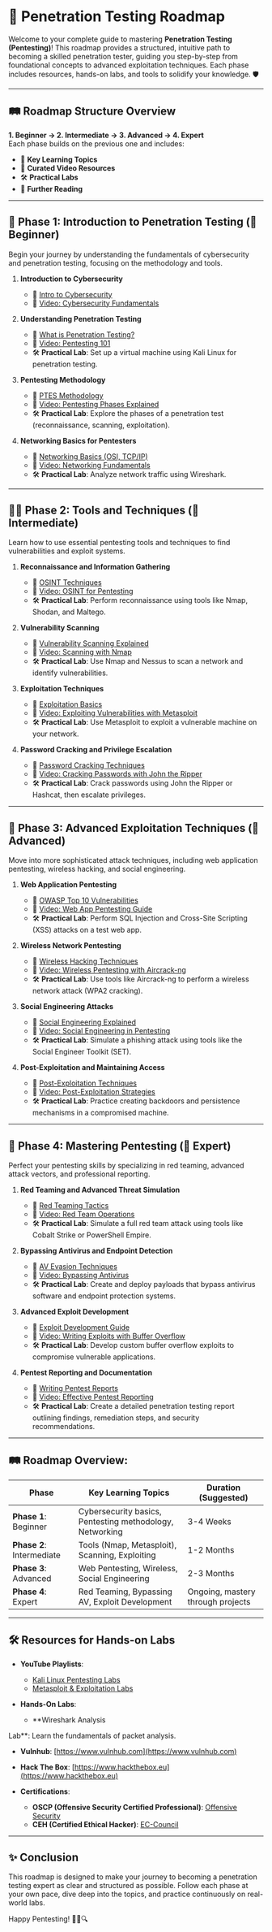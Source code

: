# 🚀 **Penetration Testing Roadmap**  
Welcome to your complete guide to mastering **Penetration Testing (Pentesting)**! This roadmap provides a structured, intuitive path to becoming a skilled penetration tester, guiding you step-by-step from foundational concepts to advanced exploitation techniques. Each phase includes resources, hands-on labs, and tools to solidify your knowledge. 🛡️

---

## 🛤️ **Roadmap Structure Overview**

**1. Beginner → 2. Intermediate → 3. Advanced → 4. Expert**  
Each phase builds on the previous one and includes:
- 🔗 **Key Learning Topics**
- 🎥 **Curated Video Resources**
- 🛠️ **Practical Labs**
- 📖 **Further Reading**

---

## 🎯 **Phase 1: Introduction to Penetration Testing (🚶 Beginner)**  
Begin your journey by understanding the fundamentals of cybersecurity and penetration testing, focusing on the methodology and tools.

1. **Introduction to Cybersecurity**
   - 📖 [Intro to Cybersecurity](https://www.coursera.org/learn/intro-cyber-security)
   - 🎥 [Video: Cybersecurity Fundamentals](https://www.youtube.com/watch?v=2OVu-GS3uoY)

2. **Understanding Penetration Testing**
   - 📖 [What is Penetration Testing?](https://www.redhat.com/en/topics/security/what-is-penetration-testing)
   - 🎥 [Video: Pentesting 101](https://www.youtube.com/watch?v=jC3TjrjciOM)
   - 🛠️ **Practical Lab**: Set up a virtual machine using Kali Linux for penetration testing.

3. **Pentesting Methodology**
   - 📖 [PTES Methodology](http://www.pentest-standard.org/index.php/Pre-engagement)
   - 🎥 [Video: Pentesting Phases Explained](https://www.youtube.com/watch?v=lLR5mjF6WbY)
   - 🛠️ **Practical Lab**: Explore the phases of a penetration test (reconnaissance, scanning, exploitation).

4. **Networking Basics for Pentesters**
   - 📖 [Networking Basics (OSI, TCP/IP)](https://www.cisco.com/c/en/us/solutions/small-business/resource-center/networking/networking-basics.html)
   - 🎥 [Video: Networking Fundamentals](https://www.youtube.com/watch?v=vv4y_uOneC0)
   - 🛠️ **Practical Lab**: Analyze network traffic using Wireshark.

---

## 🏃‍♂️ **Phase 2: Tools and Techniques (🏃 Intermediate)**  
Learn how to use essential pentesting tools and techniques to find vulnerabilities and exploit systems.

1. **Reconnaissance and Information Gathering**
   - 📖 [OSINT Techniques](https://www.exploit-db.com/docs/english/33844-open-source-intelligence-osint.pdf)
   - 🎥 [Video: OSINT for Pentesting](https://www.youtube.com/watch?v=8FONAlWbeZM)
   - 🛠️ **Practical Lab**: Perform reconnaissance using tools like Nmap, Shodan, and Maltego.

2. **Vulnerability Scanning**
   - 📖 [Vulnerability Scanning Explained](https://www.tenable.com/pci-compliance/vulnerability-scanning)
   - 🎥 [Video: Scanning with Nmap](https://www.youtube.com/watch?v=DyvpphAR3_M)
   - 🛠️ **Practical Lab**: Use Nmap and Nessus to scan a network and identify vulnerabilities.

3. **Exploitation Techniques**
   - 📖 [Exploitation Basics](https://www.offensive-security.com/metasploit-unleashed/what-is-exploitation/)
   - 🎥 [Video: Exploiting Vulnerabilities with Metasploit](https://www.youtube.com/watch?v=-pCyPItXJSE)
   - 🛠️ **Practical Lab**: Use Metasploit to exploit a vulnerable machine on your network.

4. **Password Cracking and Privilege Escalation**
   - 📖 [Password Cracking Techniques](https://www.tutorialspoint.com/ethical_hacking/ethical_hacking_password_cracking.htm)
   - 🎥 [Video: Cracking Passwords with John the Ripper](https://www.youtube.com/watch?v=3BDQzffPs50)
   - 🛠️ **Practical Lab**: Crack passwords using John the Ripper or Hashcat, then escalate privileges.

---

## 🚀 **Phase 3: Advanced Exploitation Techniques (🚀 Advanced)**  
Move into more sophisticated attack techniques, including web application pentesting, wireless hacking, and social engineering.

1. **Web Application Pentesting**
   - 📖 [OWASP Top 10 Vulnerabilities](https://owasp.org/www-project-top-ten/)
   - 🎥 [Video: Web App Pentesting Guide](https://www.youtube.com/watch?v=lVhMzJI1SRY)
   - 🛠️ **Practical Lab**: Perform SQL Injection and Cross-Site Scripting (XSS) attacks on a test web app.

2. **Wireless Network Pentesting**
   - 📖 [Wireless Hacking Techniques](https://www.hackingloops.com/wireless-penetration-testing-guide/)
   - 🎥 [Video: Wireless Pentesting with Aircrack-ng](https://www.youtube.com/watch?v=rh-0q1ulIvc)
   - 🛠️ **Practical Lab**: Use tools like Aircrack-ng to perform a wireless network attack (WPA2 cracking).

3. **Social Engineering Attacks**
   - 📖 [Social Engineering Explained](https://www.social-engineer.org/framework/general-discussion/)
   - 🎥 [Video: Social Engineering in Pentesting](https://www.youtube.com/watch?v=qR-EAQ2Rf7Y)
   - 🛠️ **Practical Lab**: Simulate a phishing attack using tools like the Social Engineer Toolkit (SET).

4. **Post-Exploitation and Maintaining Access**
   - 📖 [Post-Exploitation Techniques](https://www.offensive-security.com/metasploit-unleashed/post-exploitation/)
   - 🎥 [Video: Post-Exploitation Strategies](https://www.youtube.com/watch?v=Pa-q9FWt--M)
   - 🛠️ **Practical Lab**: Practice creating backdoors and persistence mechanisms in a compromised machine.

---

## 🏅 **Phase 4: Mastering Pentesting (🏅 Expert)**  
Perfect your pentesting skills by specializing in red teaming, advanced attack vectors, and professional reporting.

1. **Red Teaming and Advanced Threat Simulation**
   - 📖 [Red Teaming Tactics](https://www.crowdstrike.com/cybersecurity-101/red-team-vs-blue-team/)
   - 🎥 [Video: Red Team Operations](https://www.youtube.com/watch?v=_EqRifU-xDg)
   - 🛠️ **Practical Lab**: Simulate a full red team attack using tools like Cobalt Strike or PowerShell Empire.

2. **Bypassing Antivirus and Endpoint Detection**
   - 📖 [AV Evasion Techniques](https://www.hackingarticles.in/antivirus-evasion-techniques/)
   - 🎥 [Video: Bypassing Antivirus](https://www.youtube.com/watch?v=if-LIA9m2sk)
   - 🛠️ **Practical Lab**: Create and deploy payloads that bypass antivirus software and endpoint protection systems.

3. **Advanced Exploit Development**
   - 📖 [Exploit Development Guide](https://www.exploit-db.com/exploits/)
   - 🎥 [Video: Writing Exploits with Buffer Overflow](https://www.youtube.com/watch?v=IkR6-hwg7Y8)
   - 🛠️ **Practical Lab**: Develop custom buffer overflow exploits to compromise vulnerable applications.

4. **Pentest Reporting and Documentation**
   - 📖 [Writing Pentest Reports](https://www.offensive-security.com/offsec/pentest-report-template/)
   - 🎥 [Video: Effective Pentest Reporting](https://www.youtube.com/watch?v=v_sAwS3EL3s)
   - 🛠️ **Practical Lab**: Create a detailed penetration testing report outlining findings, remediation steps, and security recommendations.

---

## 🛤️ **Roadmap Overview:**

| **Phase**             | **Key Learning Topics**                           | **Duration (Suggested)**  |
|-----------------------|---------------------------------------------------|---------------------------|
| **Phase 1**: Beginner | Cybersecurity basics, Pentesting methodology, Networking | 3-4 Weeks               |
| **Phase 2**: Intermediate | Tools (Nmap, Metasploit), Scanning, Exploiting | 1-2 Months              |
| **Phase 3**: Advanced  | Web Pentesting, Wireless, Social Engineering     | 2-3 Months                |
| **Phase 4**: Expert    | Red Teaming, Bypassing AV, Exploit Development   | Ongoing, mastery through projects |

---

## 🛠️ **Resources for Hands-on Labs**  
- **YouTube Playlists**:
  - [Kali Linux Pentesting Labs](https://www.youtube.com/playlist?list=PLBf0hzazHTGNGBHDoCbbO3GkGLrL7ma-O)
  - [Metasploit & Exploitation Labs](https://www.youtube.com/playlist?list=PLBf0hzazHTGMnmkjWPFMTSwbcHhKBpGcc)

- **Hands-On Labs**:
  - **Wireshark Analysis

 Lab**: Learn the fundamentals of packet analysis.  
  - **Vulnhub**: [https://www.vulnhub.com](https://www.vulnhub.com)
  - **Hack The Box**: [https://www.hackthebox.eu](https://www.hackthebox.eu)

- **Certifications**:
  - **OSCP (Offensive Security Certified Professional)**: [Offensive Security](https://www.offensive-security.com)
  - **CEH (Certified Ethical Hacker)**: [EC-Council](https://www.eccouncil.org)

---

## ✨ **Conclusion**  
This roadmap is designed to make your journey to becoming a penetration testing expert as clear and structured as possible. Follow each phase at your own pace, dive deep into the topics, and practice continuously on real-world labs.

Happy Pentesting! 👨‍💻🔍